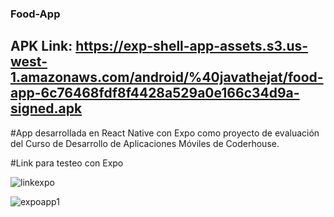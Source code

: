 ### Food-App
## APK Link: https://exp-shell-app-assets.s3.us-west-1.amazonaws.com/android/%40javathejat/food-app-6c76468fdf8f4428a529a0e166c34d9a-signed.apk

#App desarrollada en React Native con Expo como proyecto de evaluación del Curso de Desarrollo de Aplicaciones Móviles de Coderhouse. 

#Link para testeo con Expo 

![linkexpo](https://user-images.githubusercontent.com/69688629/148476251-558d08d1-d397-4d8c-a831-e525853fed28.png)

![expoapp1](https://user-images.githubusercontent.com/69688629/151177957-a63e2bcc-7c2e-45cc-b51b-5c95530f60a9.png)
